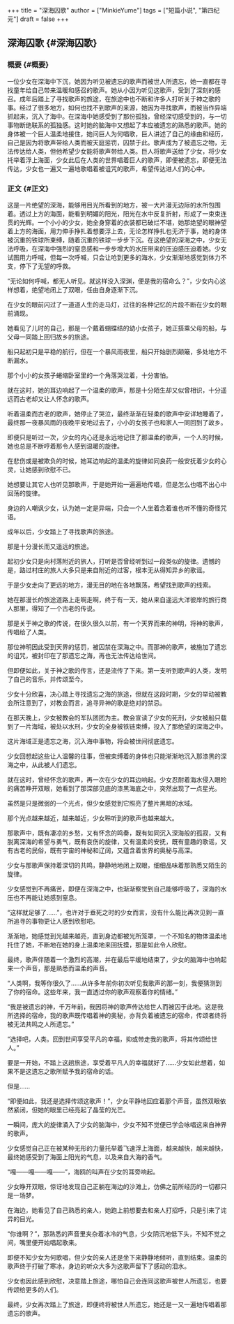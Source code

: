 +++
title = "深海囚歌"
author = ["MinkieYume"]
tags = ["短篇小说", "第四纪元"]
draft = false
+++

## 深海囚歌 {#深海囚歌}


### 概要 {#概要}

一位少女在深海中下沉，她因为听见被遗忘的歌声而被世人所遗忘，她一直都在寻找童年给自己带来温暖和感召的歌声。她从小因为听见这歌声，受到了深刻的感召。成年后踏上了寻找歌声的旅途，在旅途中也不断和许多人打听关于神之歌的事。经过了很多地方，如何也找不到歌声的来源，她因为寻找歌声，而被当作异端抓起来，沉入了海中。在深海中她感受到了那份孤独，曾经深切感受到的，与一切事物断绝联系的孤独感。这时她的脑海中又想起了本应被遗忘的熟悉的歌声。她的身体被一个巨人温柔地接住，她问巨人为何唱歌，巨人讲述了自己的缘由和经历，自己是因为将歌声带给人类而被天庭惩罚，囚禁于此。歌声成为了被遗忘之物，无法传达给人类，但他希望少女能将歌声带给人类。巨人将歌声送给了少女，将少女托举着浮上海面，少女此后在人类的世界唱着巨人的歌声，即便被遗忘，即便无法传达，少女也一遍又一遍地歌唱着被诅咒的歌声，希望传达进人们的心中。


### 正文 {#正文}

这是一片绝望的深海，能够用目光所看到的地方，被一大片漫无边际的水所包围着。透过上方的海面，能看到明媚的阳光，阳光在水中反复折射，形成了一束束连贯的光辉。一个小小的少女，她全身穿着的衣装都已破烂不堪，她那绝望的眼神望着上方的海面，用力伸手挣扎着想要浮上去，无论怎样挣扎也无济于事，她的身体被沉重的铁球所束缚，随着沉重的铁球一步步下沉。在这绝望的深海之中，少女无法呼吸，在深海中强烈的窒息感和一步步增大的水压带来的压迫感压迫着她。少女试图用力呼喊，但每一次呼喊，只会让呛到更多的海水，少女渐渐地感觉到体力不支，停下了无望的呼救。

“无论如何呼喊，都无人听见。就这样没入深渊，便是我的宿命么？”，少女内心这样想着，绝望地闭上了双眼，任由自身逐渐下沉。

在少女的眼前闪过了一道道人生的走马灯，过往的各种记忆的片段不断在少女的眼前涌现。

她看见了儿时的自己，那是一个戴着蝴蝶结的幼小女孩子，她正搭乘父母的船，与父母一同踏上回归故乡的旅途。

船只起初只是平稳的航行，但在一个暴风雨夜里，船只开始剧烈颠簸，多处地方不断漏水。

那个小小的女孩子蜷缩卧室里的一个角落哭泣着，十分害怕。

就在这时，她的耳边响起了一个温柔的歌声，那是十分陌生却又似曾相识，十分遥远而古老却又让人怀念的歌声。

听着温柔而古老的歌声，她停止了哭泣，最终渐渐在轻柔的歌声中安详地睡着了，最终那一夜暴风雨的夜晚平安地过去了，小小的女孩子也和家人一同回到了故乡。

即便只是听过一次，少女的内心还是永远地记住了那温柔的歌声，一个人的时候，她也总是不断哼着那令人感到温暖的旋律。

在悲伤或是被欺负的时候，她耳边响起的温柔的旋律如同良药一般安抚着少女的心灵，让她感到欣慰不已。

她想要让其它人也听见那歌声，于是她开始一遍遍地传唱，但是怎么也唱不出心中回荡的旋律。

身边的人嘲讽少女，认为她一定是异端，只会一个人坐着念着谁也听不懂的奇怪咒语。

成年以后，少女踏上了寻找歌声的旅途。

那是十分漫长而又遥远的旅途。

起初少女只是向村落附近的旅人，打听是否曾经听到过一段类似的旋律。遗憾的是，路过村庄的旅人大多只是来自附近的过客，根本无从得知异乡的歌谣。

于是少女走向了更远的地方，漫无目的地在各地飘荡，希望找到歌声的线索。

她在那漫长的旅途道路上走啊走啊，终于有一天，她从来自遥远大洋彼岸的旅行商人那里，得知了一个古老的传说。

那是关于神之歌的传说，在很久很久以前，有一个天界而来的神明，将神的歌声，传唱给了人类。

那位神明因此受到天界的惩罚，被囚禁在深海之中。而那神的歌声，被施加了遗忘的诅咒，被封印在了那遗忘之海，再也无法传达给世间。

但即便如此，关于神之歌的传言，还是流传了下来。第一支听到歌声的人类，发明了自己的音乐，并传颂至今。

少女十分欣喜，决心踏上寻找遗忘之海的旅途，但就在这段时期，少女的举动被教会所注意到了，对教会而言，追寻异神的歌是绝对的禁忌。

在那天晚上，少女被教会的军队团团为主。教会宣读了少女的死刑，少女被船只载到了一片海域，被处以水刑，少女的全身被铁链束缚，投入了那绝望的深海之中。

这片海域正是遗忘之海，沉入海中事物，将会被世间彻底遗忘。

少女回想起这些让人温馨的往事，但被束缚着的身体也只能渐渐地沉入那漆黑的深海之中，从此被人们遗忘。

就在这时，曾经怀念的歌声，再一次在少女的耳边响起。少女忍耐着海水侵入眼睑的痛苦睁开双眼，她看到了那深部见底的漆黑海底之中，突然出现了一点星光。

虽然是只是微弱的一个光点，但少女感觉到它照亮了整片黑暗的水域。

那个光点越来越近，越来越近，少女聆听到的歌声也越来越大。

那歌声中，既有凄凉的乡愁，又有怀念的鸣奏，既有如同沉入深海般的孤寂，又有脱离深海的希望与勇气，既有哀伤的旋律，又有温柔的安抚，既有童趣的歌谣，又有古老的民俗，既有宇宙的神秘和辽阔，又蕴含着世界的奥秘与高深。

少女与那歌声保持着深切的共鸣，静静地地闭上双眼，细细品味着那熟悉又陌生的旋律。

少女感觉到不再痛苦，即便在深海之中，也渐渐察觉到自己能够呼吸了，深海的水压也不再能让她感到窒息。

“这样就足够了……”，也许对于垂死之时的少女而言，没有什么能比再次见到一直所追寻的事物更让人感到欣慰吧。

渐渐地，她感觉到光越来越亮，直到身边都被光所笼罩，一个不知名的物体温柔地托住了她，不断地在她的身上温柔地来回抚摸，那是如此令人欣慰。

最终，歌声伴随着一个激烈的高潮，并在最后平缓地结束了，少女的脑海中也响起来一个声音，那是熟悉而温柔的声音。

“人类啊，我等你很久了……从许多年前你初次听见我歌声的那一刻，我便猜测到了你的宿命。这些年来，我一直透过你的歌声观察着你的情绪。”

“我是被遗忘的神，千万年前，我因将神的歌声传达给世人而被囚于此地。这是我所选择的宿命，我的歌声既传唱着神的奥秘，亦背负着被遗忘的宿命，传颂者终将被无法共鸣之人所遗忘。”

“选择吧，人类。回到世间享受平凡的幸福，抑或带走我的歌声，将其传颂给世人。”

要是一开始，不踏上这趟旅途，享受着平凡人的幸福就好了……少女如此想着，如果不是这遗忘之歌所赋予我的宿命的话。

但是……

“即便如此，我还是选择传颂这歌声！”，少女平静地回应着那个声音，虽然双眼依然紧闭，但她的眼里已经亮起了晶莹的光芒。

一瞬间，庞大的旋律涌入了少女的脑海中，少女不知不觉便已学会咏唱这来自神界的歌声。

少女感觉自己正在被某种无形的力量托举着飞速浮上海面，越来越快，越来越快，最终她感受到了海面上阳光的气息，以及来自大海的香气。

“嘎——嘎——嘎——”，海鸥的叫声在少女的耳旁响起。

少女睁开双眼，惊讶地发现自己正躺在海边的沙滩上，仿佛之前所经历的一切都只是一场梦。

在海边，她看见了自己熟悉的亲人，她跑上前想要去和亲人打招呼，只是引来了诧异的目光。

“你谁啊？”，那熟悉的声音里夹杂着冰冷的气息，少女阴沉地低下头，不知不觉之间，嘴里便开始唱起歌来。

即便不知少女为何歌唱，但少女的亲人还是坐下来静静地倾听，直到结束。温柔的歌声终于打破了寒冰，身边的听众大多为这歌声留下了感动的泪水。

少女也因此感到欣慰，决意踏上旅途，哪怕自己会连同这歌声被世人所遗忘，也要传颂给更多的人们。

最终，少女再次踏上了旅途，即便终将被世人所遗忘，她还是一又一遍地传唱着那遗忘的歌声。
